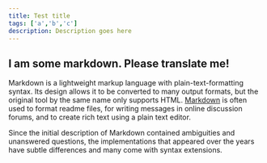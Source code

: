 ```yaml
---
title: Test title
tags: ['a','b','c']
description: Description goes here
---
```


## I am some markdown. Please translate me!

Markdown is a lightweight markup language with plain-text-formatting syntax. Its design allows it to be converted to many output formats, but the original tool by the same name only supports HTML. [Markdown](https://en.wikipedia.org/wiki/Markdown) is often used to format readme files, for writing messages in online discussion forums, and to create rich text using a plain text editor.

Since the initial description of Markdown contained ambiguities and unanswered questions, the implementations that appeared over the years have subtle differences and many come with syntax extensions.